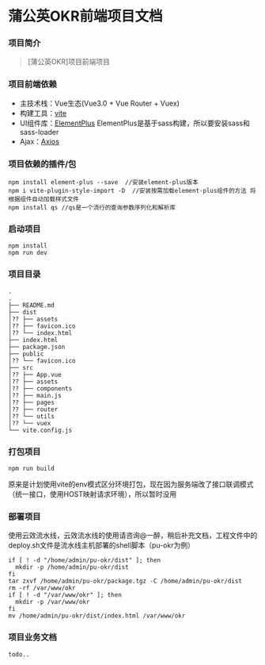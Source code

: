 # 蒲公英OKR前端项目文档


### 项目简介
> [蒲公英OKR]项目前端项目

### 项目前端依赖

* 主技术栈：Vue生态(Vue3.0 + Vue Router + Vuex)
* 构建工具：[vite](https://vitejs.cn/)
* UI组件库：[ElementPlus](https://element-plus.gitee.io/zh-CN/guide/design.html)
  ElementPlus是基于sass构建，所以要安装sass和sass-loader
* Ajax：[Axios](http://www.axios-js.com/)

### 项目依赖的插件/包
```shell
npm install element-plus --save  //安装element-plus版本
npm i vite-plugin-style-import -D  //安装按需加载element-plus组件的方法 将根据组件自动加载样式文件
npm install qs //qs是一个流行的查询参数序列化和解析库
```

### 启动项目
```shell
npm install
npm run dev
```

### 项目目录
```shell
.
.
├── README.md
├── dist
│?? ├── assets
│?? ├── favicon.ico
│?? └── index.html
├── index.html
├── package.json
├── public
│?? └── favicon.ico
├── src
│?? ├── App.vue
│?? ├── assets
│?? ├── components
│?? ├── main.js
│?? ├── pages
│?? ├── router
│?? └── utils
│?? └── vuex
└── vite.config.js
```
### 打包项目
```shell
npm run build
```
原来是计划使用vite的env模式区分环境打包，现在因为服务端改了接口联调模式（统一接口，使用HOST映射请求环境），所以暂时没用

### 部署项目
使用云效流水线，云效流水线的使用请咨询@一醉，稍后补充文档，工程文件中的deploy.sh文件是流水线主机部署的shell脚本（pu-okr为例）

```shell
if [ ! -d "/home/admin/pu-okr/dist" ]; then
  mkdir -p /home/admin/pu-okr/dist
fi
tar zxvf /home/admin/pu-okr/package.tgz -C /home/admin/pu-okr/dist
rm -rf /var/www/okr
if [ ! -d "/var/www/okr" ]; then
  mkdir -p /var/www/okr
fi
mv /home/admin/pu-okr/dist/index.html /var/www/okr
```

### 项目业务文档

```shell
todo..
```
